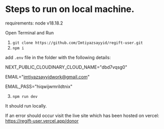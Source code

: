 

# Steps to run on local machine.

requirements:
node v18.18.2

Open Terminal and Run

1. `git clone https://github.com/Imtiyazsayyid/regift-user.git`
2. `npm i`


add `.env` file in the folder with the following details:

NEXT_PUBLIC_CLOUDINARY_CLOUD_NAME="dbd7vqsg0"

EMAIL="imtiyazsayyidwork@gmail.com"

EMAIL_PASS="hiqwijwmrildtnix"


3. `npm run dev`

It should run locally.

If an error should occur visit the live site which has been hosted on vercel: https://regift-user.vercel.app/donor





